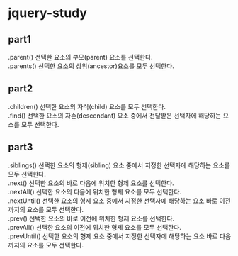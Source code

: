 # jquery-study
 
<h2>part1</h2>
  .parent() 선택한 요소의 부모(parent) 요소를 선택한다.<br>
  .parents() 선택한 요소의 상위(ancestor)요소를 모두 선택한다.<br>

<h2>part2</h2>
  .children() 선택한 요소의 자식(child) 요소를 모두 선택한다.<br>
  .find() 선택한 요소의 자손(descendant) 요소 중에서 전달받은 선택자에 해당하는 요소를 모두 선택한다.<br>

<h2>part3</h2>
  .siblings() 선택한 요소의 형제(sibling) 요소 중에서 지정한 선택자에 해당하는 요소를 모두 선택한다.<br>
  .next() 선택한 요소의 바로 다음에 위치한 형제 요소를 선택한다.<br>
  .nextAll() 선택한 요소의 다음에 위치한 형제 요소를 모두 선택한다.<br>
  .nextUntil() 선택한 요소의 형제 요소 중에서 지정한 선택자에 해당하는 요소 바로 이전까지의 요소를 모두 선택한다.<br>
  .prev() 선택한 요소의 바로 이전에 위치한 형제 요소를 선택한다.<br>
  .prevAll() 선택한 요소의 이전에 위치한 형제 요소를 모두 선택한다.<br>
  .prevUntil() 선택한 요소의 형제 요소 중에서 지정한 선택자에 해당하는 요소 바로 다음까지의 요소를 모두 선택한다.<br>